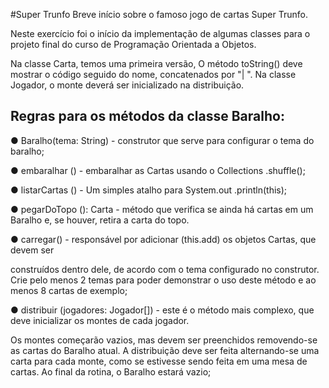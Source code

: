 #Super Trunfo
Breve início sobre o famoso jogo de cartas Super Trunfo.

Neste exercício foi o início da implementação de algumas classes para o projeto final do curso de Programação Orientada a Objetos. 

Na classe Carta, temos uma primeira versão, O método toString() deve mostrar o código seguido do nome, concatenados por "| ". Na classe Jogador, o monte deverá ser inicializado na distribuição.

## Regras para os métodos da classe Baralho:

● Baralho(tema: String) - construtor que serve para configurar o tema do baralho;

● embaralhar () - embaralhar as Cartas usando o Collections .shuffle();

● listarCartas () - Um simples atalho para System.out .println(this);

● pegarDoTopo (): Carta - método que verifica se ainda há cartas em um Baralho e, se houver, retira a carta do topo.

● carregar() - responsável por adicionar (this.add) os objetos Cartas, que devem ser

construídos dentro dele, de acordo com o tema configurado no construtor. Crie pelo menos
2 temas para poder demonstrar o uso deste método e ao menos 8 cartas de exemplo;

● distribuir (jogadores: Jogador[]) - este é o método mais complexo, que deve
inicializar os montes de cada jogador. 

Os montes começarão vazios, mas devem ser preenchidos removendo-se as cartas do Baralho atual. A distribuição deve ser feita
alternando-se uma carta para cada monte, como se estivesse sendo feita em uma mesa de cartas. Ao final da rotina, o Baralho estará vazio;



